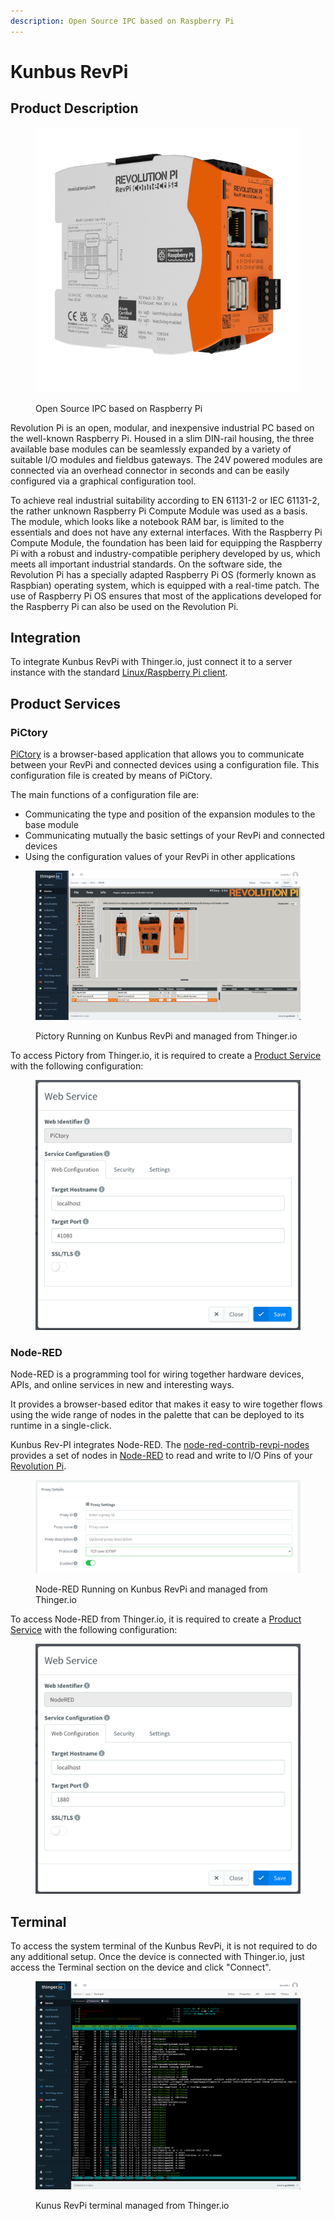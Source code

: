 ```yaml
---
description: Open Source IPC based on Raspberry Pi
---
```


# Kunbus RevPi

## Product Description

<figure><img src="../../.gitbook/assets/RevPi-Connect-SE-0000.png" alt=""><figcaption><p>Open Source IPC based on Raspberry Pi</p></figcaption></figure>

Revolution Pi is an open, modular, and inexpensive industrial PC based on the well-known Raspberry Pi. Housed in a slim DIN-rail housing, the three available base modules can be seamlessly expanded by a variety of suitable I/O modules and fieldbus gateways. The 24V powered modules are connected via an overhead connector in seconds and can be easily configured via a graphical configuration tool.

To achieve real industrial suitability according to EN 61131-2 or IEC 61131-2, the rather unknown Raspberry Pi Compute Module was used as a basis. The module, which looks like a notebook RAM bar, is limited to the essentials and does not have any external interfaces. With the Raspberry Pi Compute Module, the foundation has been laid for equipping the Raspberry Pi with a robust and industry-compatible periphery developed by us, which meets all important industrial standards. On the software side, the Revolution Pi has a specially adapted Raspberry Pi OS (formerly known as Raspbian) operating system, which is equipped with a real-time patch. The use of Raspberry Pi OS ensures that most of the applications developed for the Raspberry Pi can also be used on the Revolution Pi.

## Integration

To integrate Kunbus RevPi with Thinger.io, just connect it to a server instance with the standard [Linux/Raspberry Pi client](../../linux.md).

## Product Services

### PiCtory

[PiCtory](https://revolutionpi.com/tutorials/what-is-pictory/) is a browser-based application that allows you to communicate between your RevPi and connected devices using a configuration file. This configuration file is created by means of PiCtory.

The main functions of a configuration file are:

* Communicating the type and position of the expansion modules to the base module
* Communicating mutually the basic settings of your RevPi and connected devices
* Using the configuration values of your RevPi in other applications

<figure><img src="../../.gitbook/assets/image (288).png" alt=""><figcaption><p>Pictory Running on Kunbus RevPi and managed from Thinger.io</p></figcaption></figure>

To access Pictory from Thinger.io, it is required to create a [Product Service](kunbus-revpi.md#product-services) with the following configuration:

<figure><img src="../../.gitbook/assets/image (2) (1).png" alt=""><figcaption></figcaption></figure>

### Node-RED

Node-RED is a programming tool for wiring together hardware devices, APIs, and online services in new and interesting ways.

It provides a browser-based editor that makes it easy to wire together flows using the wide range of nodes in the palette that can be deployed to its runtime in a single-click.

Kunbus Rev-PI integrates Node-RED. The [node-red-contrib-revpi-nodes](https://flows.nodered.org/node/node-red-contrib-revpi-nodes) provides a set of nodes in [Node-RED](https://nodered.org/) to read and write to I/O Pins of your [Revolution Pi](https://revolution.kunbus.de/).

<figure><img src="../../.gitbook/assets/image (26).png" alt=""><figcaption><p>Node-RED Running on Kunbus RevPi and managed from Thinger.io</p></figcaption></figure>

To access Node-RED from Thinger.io, it is required to create a [Product Service](kunbus-revpi.md#product-services) with the following configuration:

<figure><img src="../../.gitbook/assets/image (240).png" alt=""><figcaption></figcaption></figure>

## Terminal

To access the system terminal of the Kunbus RevPi, it is not required to do any additional setup. Once the device is connected with Thinger.io, just access the Terminal section on the device and click "Connect".

<figure><img src="../../.gitbook/assets/image (58).png" alt=""><figcaption><p>Kunus RevPi terminal managed from Thinger.io</p></figcaption></figure>

